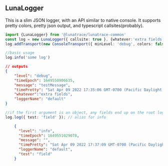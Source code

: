 <!--
  ~ Copyright by LunaSec (owned by Refinery Labs, Inc)
  ~
  ~ Licensed under the Creative Commons Attribution-ShareAlike 4.0 International
  ~ (the "License"); you may not use this file except in compliance with the
  ~ License. You may obtain a copy of the License at
  ~
  ~ https://creativecommons.org/licenses/by-sa/4.0/legalcode
  ~
  ~ See the License for the specific language governing permissions and
  ~ limitations under the License.
  ~
-->
## LunaLogger

This is a slim JSON logger, with an API similar to native console.  It supports pretty colors, pretty json output, and
typescript callsites(probably).

```typescript
import {LunaLogger} from '@lunatrace/lunatrace-common'
const log = new LunaLogger({ callsite: true }, {whatever:'extra fields'});
log.addTransport(new ConsoleTransport({ minLevel: 'debug', colors: false, pretty: true }));

//basic usage
log.info('some log')
```
```json
// outputs
{
    "level": "debug",
    "timeEpoch": 1649550906635,
    "message": "testMessage",
    "timePretty": "Sat Apr 09 2022 17:35:06 GMT-0700 (Pacific Daylight Time)",
    "whatever":"extra fields",
    "loggerName": "default"
}
```
```typescript
//if the first argument is an object, any fields end up on the root logged object instead of in the message, just like pino
log.log({ test: 'field' }); // alias for info
```
```json
    {
      "level": "info",
      "timeEpoch": 1649551029078,
      "message": "",
      "timePretty": "Sat Apr 09 2022 17:37:09 GMT-0700 (Pacific Daylight Time)",
      "loggerName": "default",
      "test": "field"
    }
```
